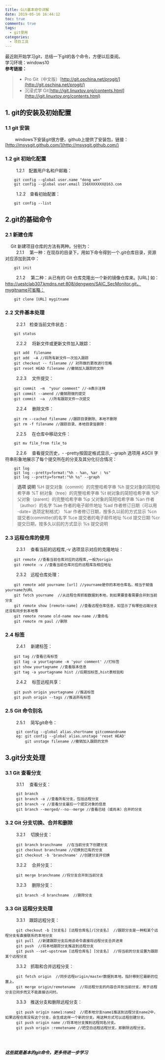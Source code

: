 ```yaml
---
title: Git基本命令详解
date: 2019-05-16 16:44:12
toc: true
comments: true
tags:
  - git使用
categories:
  - 项目工具
---
```



最近刚开始学习git，总结一下git的各个命令，方便以后查阅。  
学习环境：windows10   
 **参考链接：**
>* Pro Git（中文版）[http://git.oschina.net/progit/](http://git.oschina.net/progit/)
> * 沉浸式学 Git[http://igit.linuxtoy.org/contents.html](http://igit.linuxtoy.org/contents.html)

## **1. git的安装及初始配置**  
### **1.1 git 安装**   
&emsp; &emsp;windows下安装git很方便，github上提供了安装包，链接： [http://msysgit.github.com/](http://msysgit.github.com/)   

### **1.2 git 初始化配置**
&emsp; &emsp; 1.2.1&emsp;配置用户名和户邮箱：
```
    git config --global user.name "deng wen" 
	git config --global user.email 156XXXXXXX@163.com 
```
&emsp; &emsp; 1.2.2&emsp;查看初始配置：
```
    git config --list 
```
## **2.git的基础命令**
### **2.1 新建仓库**
&emsp; Git 新建项目仓库的方法有两种。分别为：  
&emsp; &emsp;  2.1.1&emsp; 第一种：在现存的目录下，用如下命令得到一个.git仓库目录，资源对应添加到其中：
```
    git init
```
&emsp; &emsp;  2.1.2&emsp; 第二种：从已有的 Git 仓库克隆出一个新的镜像仓库来。[URL]       如：http://uestclab307.kmdns.net:808/dengwen/SAIC_SecMonitor.git，mygitname可省略：
```
    git clone [URL] mygitname
```
### **2.2 文件基本处理**
&emsp; &emsp;  2.2.1&emsp;检查当前文件状态：
```
    git status
``` 
 &emsp; &emsp;  2.2.2&emsp; 将新文件或更新文件加入跟踪：
```
    git add  filename
    git add  —A //将所有新文件一次加入跟踪
    git checkout -- filename // 对所做的更改进行忽略
    git reset HEAD filename //撤销加入跟踪的文件 
```  
 &emsp; &emsp;  2.2.3&emsp; 文件提交：
```
    git commit  —m  "your comment" //-m表示注释
    git commit --amend //撤销刚做的提交
    git commit  —a  //所有跟踪文件一次提交
```  
 &emsp; &emsp;  2.2.4&emsp; 删除文件：
```
    git rm --cached filename //跟踪目录删除、本地不删除
    git rm -f filename //跟踪目录、本地目录皆删除：
```  
 &emsp; &emsp;  2.2.5&emsp; 在仓库中移动文件：
```
    git mv file_from file_to
```  
 &emsp; &emsp;  2.2.6&emsp; 查看提交历史，- -pretty按固定格式显示,--graph 选项用 ASCII 字符串形象地展示了每个提交所在的分支及其分化衍合情况：
```
    git log
    git log --pretty=format:"%h - %an, %ar : %s"
    git log --pretty=format:"%h %s" --graph
```  
>**选项 说明**
    %H 提交对象（commit）的完整哈希字串
    %h 提交对象的简短哈希字串
    %T 树对象（tree）的完整哈希字串
    %t 树对象的简短哈希字串
    %P 父对象（parent）的完整哈希字串
    %p 父对象的简短哈希字串
    %an 作者（author）的名字
    %ae 作者的电子邮件地址
    %ad 作者修订日期（可以用 -date= 选项定制格式）
    %ar 作者修订日期，按多久以前的方式显示
    %cn 提交者(committer)的名字
    %ce 提交者的电子邮件地址
    %cd 提交日期
    %cr 提交日期，按多久以前的方式显示
    %s 提交说明
    
### **2.3 远程仓库的使用**
 &emsp; &emsp;  2.3.1&emsp; 查看当前的远程库,-v 选项显示对应的克隆地址：
```
    git remote //查看当前仓库对应的远程库,一般为origin
    git remote -v //查看当前仓库对应的远程库及相应地址
``` 
 &emsp; &emsp;  2.3.2&emsp;远程仓库处理：
```
    git remote add yourname [url] //yourname是你的本地仓库名，相当于赋值yourname为URL
    git fetch yourname  //从远程仓库抓取数据到本地，到如果要查看需要合并到当前分支
    git remote show [remote-name] //查看远程仓库信息，如显示了有哪些远端分支还没有同步到本地等
    git remote rename old-name new-name //重命名
    git remote rm paul //删除
``` 
### **2.4 标签**
 &emsp; &emsp;  2.4.1&emsp; 新建标签：
```
    git tag //查看已有标签
    git tag -a yourtagname -m 'your comment' //打标签
    git show yourtagname //查看版本信息 
    git tag -a yourtagname hist //后期加标签,hist表校验和
```
 &emsp; &emsp;  2.4.2&emsp; 标签远程共享：
```
    git push origin yourtagname //推送标签
    git push origin --tags //推送所有标签
```
### **2.5 Git 命令别名**
 &emsp; &emsp;  2.5.1&emsp; 简写git命令：
```
     git config --global alias.shortname gitcommandname 
     eg: git config --global alias.unstage 'reset HEAD'
         git unstage filename //撤销加入跟踪的文件 
```

## **3.git分支处理**
### **3.1 Git 查看分支**
 &emsp; &emsp;  3.1.1&emsp; 查看分支：
```
     git branch 
     git branch -a //查看所有分支，包括远程分支
     git branch -v //查看分支最后一个提交对象的信息
     git branch --merged/--no--merge //查看已经（或尚未）合并的分支
```
### **3.2 Git 分支切换、合并和删除**
 &emsp; &emsp;  3.2.1&emsp; 切换分支：
```
     git branch branchname  //在当前分支下创建分支
     git checkout branchname //切换到已有的分支
     git checkout -b 'branchname' //创建分支并切换
```
 &emsp; &emsp;  3.2.2&emsp; 合并分支：
```
     git merge branchname //将分支合并到当前分支
```

 &emsp; &emsp;  3.2.3&emsp; 删除分支：
```
     git branch -d branchname  //删除分支
```
### **3.3 Git 远程分支处理**
 &emsp; &emsp;  3.3.1&emsp;跟踪远程分支：
```
     git checkout -b [分支名] [远程仓库名]/[分支名]  //跟踪分支是一种和某个远程分支有直接联系的本地分支
     git pull  //新建跟踪分支后用该命令直接将远程分支合并进来
     git push  //将本地跟踪分支推送到远程分支
     git push --set-upstream [远程仓库名] [分支名]  //将当前的分支设置为跟踪某个远程分支

```
 &emsp; &emsp;  3.3.2&emsp;抓取和合并远程分支：
```
     git fetch origin  //同步远程origin/master数据到本地，指针移到它最新的位置上。
     git merge origin/remotename  //将远程分支的内容合并到当前分支，用于远程分支已同步而又不能直接访问时。
```

 &emsp; &emsp;  3.3.3&emsp;推送分支和删除远程分支：
```
     git push origin name1:name2  //把本地分支name1推送到远程分支name2中，如果远程仓库没有这个分支，会生成这样一个新的分支。用这种方式可以远程创建分支。  
     git push origin name //将本地分支推到远程同名分支。
     git push origin :remotename //把空白远程远程分支，即删除远程分支。

```

<br>
<br>
  
***这些就是基本的git命令，更多待进一步学习***